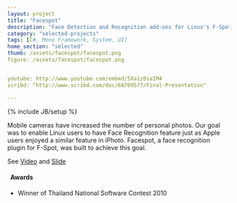 ```yaml
---
layout: project
title: "Facespot"
description: "Face Detection and Recognition add-ons for Linux's F-Spot."
category: "selected-projects"
tags: [C#, Mono Framework, System, UI]
home_section: "selected"
thumb: /assets/facespot/facespot.png
figure: /assets/facespot/facespot.png


youtube: http://www.youtube.com/embed/5Xa1z0saIM4
scribd: "http://www.scribd.com/doc/68709577/Final-Presentation"

---
```

{% include JB/setup %}

<!--- start with the lack... -->

Mobile cameras have increased the number of personal photos.  Our goal was to enable Linux users to have Face Recognition feature just as Apple users enjoyed a similar feature in iPhoto.  Facespot, a face recognition plugin for F-Spot, was built to achieve this goal.

See [Video](http://www.youtube.com/watch?feature=player_embedded&v=5Xa1z0saIM4) and [Slide](http://www.scribd.com/doc/68709577/Final-Presentation)

<h4 class="award"><i class="icon-star">&nbsp;</i> Awards</h4>

* Winner of Thailand National Software Contest 2010
